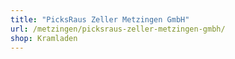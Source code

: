 ```yaml
---
title: "PicksRaus Zeller Metzingen GmbH"
url: /metzingen/picksraus-zeller-metzingen-gmbh/
shop: Kramladen
---
```

